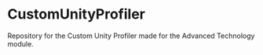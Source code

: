 # CustomUnityProfiler
Repository for the Custom Unity Profiler made for the Advanced Technology module.
